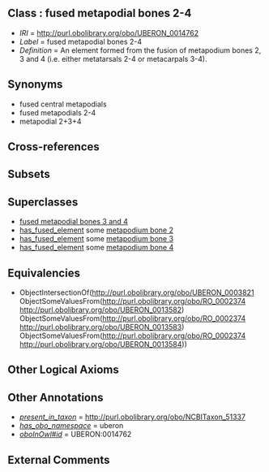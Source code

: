 
## Class : fused metapodial bones 2-4

 * *IRI* = http://purl.obolibrary.org/obo/UBERON_0014762
 * *Label* = fused metapodial bones 2-4
 * *Definition* = An element formed from the fusion of metapodium bones 2, 3 and 4 (i.e. either metatarsals 2-4 or metacarpals 3-4).

## Synonyms

 * fused central metapodials
 * fused metapodials 2-4
 * metapodial 2+3+4

## Cross-references


## Subsets


## Superclasses

 * [fused metapodial bones 3 and 4](../../UBERON/86/UBERON_0013586.md)
 * [has_fused_element](../../RO/74/RO_0002374.md) some [metapodium bone 2](../../UBERON/82/UBERON_0013582.md)
 * [has_fused_element](../../RO/74/RO_0002374.md) some [metapodium bone 3](../../UBERON/83/UBERON_0013583.md)
 * [has_fused_element](../../RO/74/RO_0002374.md) some [metapodium bone 4](../../UBERON/84/UBERON_0013584.md)

## Equivalencies

 * ObjectIntersectionOf(<http://purl.obolibrary.org/obo/UBERON_0003821> ObjectSomeValuesFrom(<http://purl.obolibrary.org/obo/RO_0002374> <http://purl.obolibrary.org/obo/UBERON_0013582>) ObjectSomeValuesFrom(<http://purl.obolibrary.org/obo/RO_0002374> <http://purl.obolibrary.org/obo/UBERON_0013583>) ObjectSomeValuesFrom(<http://purl.obolibrary.org/obo/RO_0002374> <http://purl.obolibrary.org/obo/UBERON_0013584>))

## Other Logical Axioms


## Other Annotations

 * *[present_in_taxon](../../core#present/on/core#present_in_taxon.md)* = http://purl.obolibrary.org/obo/NCBITaxon_51337
 * *[has_obo_namespace](../../ce/oboInOwl#hasOBONamespace.md)* = uberon
 * *[oboInOwl#id](../../id/oboInOwl#id.md)* = UBERON:0014762

## External Comments

